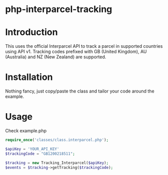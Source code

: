 # php-interparcel-tracking

# Introduction
This uses the official Interparcel API to track a parcel in supported countries using API v1.
Tracking codes prefixed with GB (United Kingdom), AU (Australia) and NZ (New Zealand) are supported.

# Installation
Nothing fancy, just copy/paste the class and tailor your code around the example.

# Usage
Check example.php
```php
require_once('classes/class.interparcel.php');

$apiKey = 'YOUR_API_KEY'
$trackingCode = "GB1200218511";

$tracking = new Tracking_Interparcel($apiKey);
$events = $tracking->getTracking($trackingCode);
```
